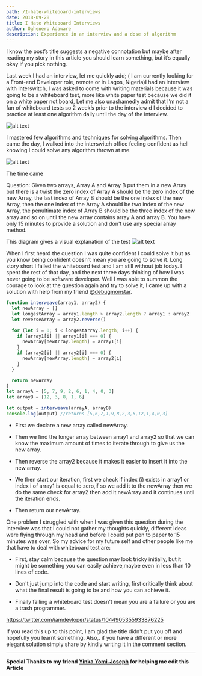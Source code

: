 ```yaml
---
path: /I-hate-whiteboard-interviews
date: 2018-09-28
title: I Hate Whiteboard Interviews
author: Oghenero Adaware
description: Experience in an interview and a dose of algorithm
---
```


I know the post’s title suggests a negative connotation but maybe after reading my story in this article you should learn something, but it’s equally okay if you pick nothing.

Last week I had an interview, let me quickly add; ( I am currently looking for a Front-end Developer role, remote or in Lagos, Nigeria)I had an interview with Interswitch, I was asked to come with writing materials because it was going to be a whiteboard test, more like white paper test because we did it on a white paper not board,
Let me also unashamedly admit that I’m not a fan of whiteboard tests so 2 week’s prior to the interview d I decided to practice at least one algorithm daily until the day of the interview.

![alt text](https://media.giphy.com/media/IPbS5R4fSUl5S/giphy.gif)

I mastered few algorithms and techniques for solving algorithms. Then came the day, I walked into the interswitch office feeling confident as hell knowing I could solve any algorithm thrown at me.

![alt text](https://media.giphy.com/media/ymQYKyz7STEwo/giphy.gif)

The time came

Question: Given two arrays, Array A and Array B put them in a new Array but there is a twist the zero index of Array A should be the zero index of the new Array, the last index of Array B should be the one index of the new Array, then the one index of the Array A should be two index of the new Array, the penultimate index of Array B should be the three index of the new array and so on until the new array contains array A and array B. You have only 15 minutes to provide a solution and don't use any special array method.

This diagram gives a visual explanation of the test
![alt text](http://i66.tinypic.com/iwq7q1.jpg)

When I first heard the question I was quite confident I could solve it but as you know being confident doesn't mean you are going to solve it. Long story short I failed the whiteboard test and I am still without job today. I spent the rest of that day, and the next three days thinking of how I was never going to be software developer. Well I was able to summon the courage to look at the question again and try to solve it, I came up with a solution with help from my friend [@debugmonstar](https://twitter.com/debugMonstar).

```javascript
function interweave(array1, array2) {
  let newArray = []
  let longestArray = array1.length > array2.length ? array1 : array2
  let reverseArray = array2.reverse()

  for (let i = 0; i < longestArray.length; i++) {
    if (array1[i] || array1[i] === 0) {
      newArray[newArray.length] = array1[i]
    }
    if (array2[i] || array2[i] === 0) {
      newArray[newArray.length] = array2[i]
    }
  }

  return newArray
}
let arrayA = [5, 7, 9, 2, 6, 1, 4, 0, 3]
let arrayB = [12, 3, 8, 1, 6]

let output = interweave(arrayA, arrayB)
console.log(output) //returns [5,6,7,1,9,8,2,3,6,12,1,4,0,3]
```

- First we declare a new array called newArray.

- Then we find the longer array between array1 and array2 so that we can know the maximum amount of times to iterate through to give us the new array.

- Then reverse the array2 because it makes it easier to insert it into the new array.

- We then start our iteration, first we check if index (i) exists in array1 or index i of array1 is equal to zero,if so we add it to the newArray then we do the same check for array2 then add it newArray and it continues until the iteration ends.

- Then return our newArray.

One problem I struggled with when I was given this question during the interview was that I could not gather my thoughts quickly, different ideas were flying through my head and before I could put pen to paper to 15 minutes was over, So my advice for my future self and other people like me that have to deal with whiteboard test are:

- First, stay calm because the question may look tricky initially, but it might be something you can easily achieve,maybe even in less than 10 lines of code.

- Don't just jump into the code and start writing, first critically think about what the final result is going to be and how you can achieve it.

* Finally failing a whiteboard test doesn't mean you are a failure or you are a trash programmer.

https://twitter.com/iamdevloper/status/1044905355933876225

If you read this up to this point, I am glad the title didn't put you off and hopefully you learnt something. Also,. if you have a different or more elegant solution simply share by kindly writing it in the comment section.

---

**Special Thanks to my friend [Yinka Yomi-Joseph](https://twitter.com/YJTheRuler) for helping me edit this Article**
